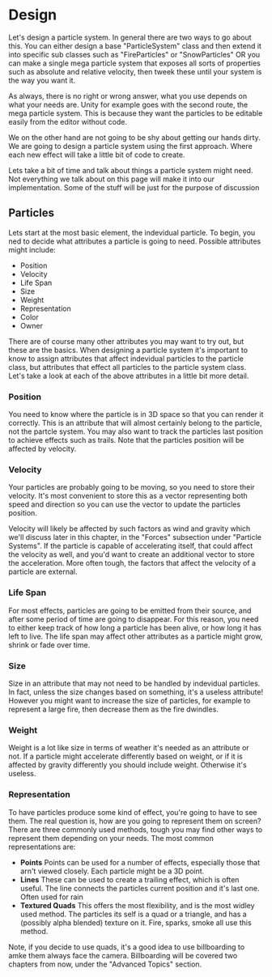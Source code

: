 # Design
Let's design a particle system. In general there are two ways to go about this. You can either design a base "ParticleSystem" class and then extend it into specific sub classes such as "FireParticles" or "SnowParticles" OR you can make a single mega particle system that exposes all sorts of properties such as absolute and relative velocity, then tweek these until your system is the way you want it.

As always, there is no right or wrong answer, what you use depends on what your needs are. Unity for example goes with the second route, the mega particle system. This is because they want the particles to be editable easily from the editor without code.

We on the other hand are not going to be shy about getting our hands dirty. We are going to design a particle system using the first approach. Where each new effect will take a little bit of code to create.

Lets take a bit of time and talk about things a particle system might need. Not everything we talk about on this page will make it into our implementation. Some of the stuff will be just for the purpose of discussion

## Particles

Lets start at the most basic element, the indevidual particle. To begin, you ned to decide what attributes a particle is going to need. Possible attributes might include:

* Position
* Velocity
* Life Span
* Size
* Weight
* Representation
* Color
* Owner

There are of course many other attributes you may want to try out, but these are the basics. When designing a particle system it's important to know to assign attributes that affect indevidual particles to the particle class, but attributes that effect all particles to the particle system class. Let's take a look at each of the above attributes in a little bit more detail. 

### Position

You need to know where the particle is in 3D space so that you can render it correctly. This is an attribute that will almost certainly belong to the particle, not the partcle system. You may also want to track the particles last position to achieve effects such as trails. Note that the particles position will be affected by velocity.

### Velocity

Your particles are probably going to be moving, so you need to store their velocity. It's most convenient to store this as a vector representing both speed and direction so you can use the vector to update the particles position.

Velocity will likely be affected by such factors as wind and gravity which we'll discuss later in this chapter, in the "Forces" subsection under "Particle Systems". If the particle is capable of accelerating itself, that could affect the velocity as well, and you'd want to create an additional vector to store the acceleration. More often tough, the factors that affect the velocity of a particle are external.

### Life Span

For most effects, particles are going to be emitted from their source, and after some period of time are going to disappear. For this reason, you need to either keep track of how long a particle has been alive, or how long it has left to live. The life span may affect other attributes as a particle might grow, shrink or fade over time.

### Size

Size in an attribute that may not need to be handled by indevidual particles. In fact, unless the size changes based on something, it's a useless attribute! However you might want to increase the size of particles, for example to represent a large fire, then decrease them as the fire dwindles. 

### Weight

Weight is a lot like size in terms of weather it's needed as an attribute or not. If a particle might accelerate differently based on weight, or if it is affected by gravity differently you should include weight. Otherwise it's useless.

### Representation

To have particles produce some kind of effect, you're going to have to see them. The real question is, how are you going to represent them on screen? There are three commonly used methods, tough you may find other ways to represent them depending on your needs. The most common representations are:

* __Points__ Points can be used for a number of effects, especially those that arn't viewed closely. Each particle might be a 3D point.
* __Lines__ These can be used to create a trailing effect, which is often useful. The line connects the particles current position and it's last one. Often used for rain
* __Textured Quads__ This offers the most flexibility, and is the most widley used method. The particles its self is a quad or a triangle, and has a (possibly alpha blended) texture on it. Fire, sparks, smoke all use this method.

Note, if you decide to use quads, it's a good idea to use billboarding to amke them always face the camera. Billboarding will be covered two chapters from now, under the "Advanced Topics" section.